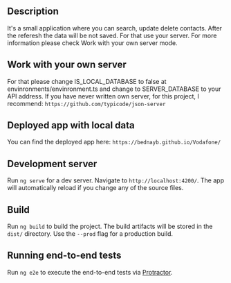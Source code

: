 ## Description

It's a small application where you can search, update delete contacts. After the referesh the data will be not saved. For that use your server. For more information please check Work with your own server mode.

## Work with your own server

For that please change IS_LOCAL_DATABASE to false at envinronments/envinronment.ts and change to SERVER_DATABASE to your API address. If you have never written own server, for this project, I recommend: `https://github.com/typicode/json-server`

## Deployed app with local data

You can find the deployed app here: `https://bednayb.github.io/Vodafone/`

## Development server

Run `ng serve` for a dev server. Navigate to `http://localhost:4200/`. The app will automatically reload if you change any of the source files.

## Build

Run `ng build` to build the project. The build artifacts will be stored in the `dist/` directory. Use the `--prod` flag for a production build.

## Running end-to-end tests

Run `ng e2e` to execute the end-to-end tests via [Protractor](http://www.protractortest.org/).
